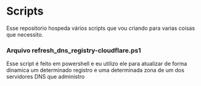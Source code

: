 # Scripts

Esse repositorio hospeda vários scripts que vou criando para varias coisas que necessito.

### Arquivo refresh_dns_registry-cloudflare.ps1

Esse script é feito em powershell e eu utilizo ele para atualizar de forma dinamica um determinado registro e uma determinada zona de um dos servidores DNS que administro
